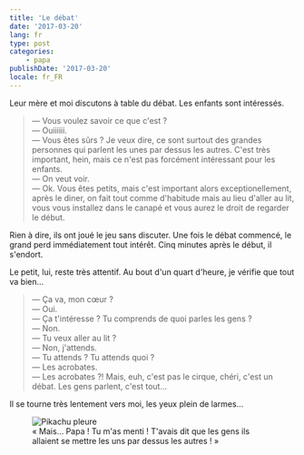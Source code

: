 ```yaml
---
title: 'Le débat'
date: '2017-03-20'
lang: fr
type: post
categories:
    - papa
publishDate: '2017-03-20'
locale: fr_FR
---
```


Leur mère et moi discutons à table du débat. Les enfants sont intéressés.

> — Vous voulez savoir ce que c'est ?  
> — Ouiiiiii.  
> — Vous êtes sûrs ? Je veux dire, ce sont surtout des grandes personnes qui parlent les unes par dessus les autres. C'est très important, hein, mais ce n'est pas forcément intéressant pour les enfants.  
> — On veut voir.  
> — Ok. Vous êtes petits, mais c'est important alors exceptionellement, après le diner, on fait tout comme d'habitude mais au lieu d'aller au lit, vous vous installez dans le canapé et vous aurez le droit de regarder le début.

Rien à dire, ils ont joué le jeu sans discuter. Une fois le débat commencé, le grand perd immédiatement tout intérêt. Cinq minutes après le début, il s'endort.

Le petit, lui, reste très attentif. Au bout d'un quart d'heure, je vérifie que tout va bien…

> — Ça va, mon cœur ?  
> — Oui.  
> — Ça t'intéresse ? Tu comprends de quoi parles les gens ?  
> — Non.  
> — Tu veux aller au lit ?  
> — Non, j'attends.  
> — Tu attends ? Tu attends quoi ?  
> — Les acrobates.  
> — Les acrobates ?! Mais, euh, c'est pas le cirque, chéri, c'est un débat. Les gens parlent, c'est tout…

Il se tourne très lentement vers moi, les yeux plein de larmes…

<figure>
  <img src="{{ page.url }}pikachu_cry.gif" alt="Pikachu pleure"/>
  <figcaption>«&nbsp;Mais… Papa ! Tu m'as menti ! T'avais dit que les gens ils allaient se mettre les uns par dessus les autres !&nbsp;»</figcaption>
</figure>



